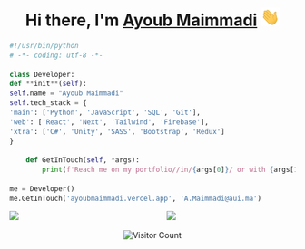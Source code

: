 <h1 align="center">Hi there, I'm <a href="https://ayoubmaimmadi.vercel.app/" target="_blank">Ayoub Maimmadi</a> <img
src="https://github.com/AyoubMaimmadi/AyoubMaimmadi/raw/main/images/Hi.gif" height="32" /></h1>
    
```python
#!/usr/bin/python
# -*- coding: utf-8 -*-

class Developer:
def **init**(self):
self.name = "Ayoub Maimmadi"
self.tech_stack = {
'main': ['Python', 'JavaScript', 'SQL', 'Git'],
'web': ['React', 'Next', 'Tailwind', 'Firebase'],
'xtra': ['C#', 'Unity', 'SASS', 'Bootstrap', 'Redux']
}

    def GetInTouch(self, *args):
        print(f'Reach me on my portfolio//in/{args[0]}/ or with {args[1]}.')

me = Developer()
me.GetInTouch('ayoubmaimmadi.vercel.app', 'A.Maimmadi@aui.ma')

```
<img  src="https://github-readme-stats.vercel.app/api?username=AyoubMaimmadi&show_icons=true&hide_border=true&theme=dark" width="45%" align="right" >
<img  src="https://github-readme-streak-stats.herokuapp.com/?user=AyoubMaimmadi&theme=dark" width="45%" >

<p align="center">
  <img src="https://profile-counter.glitch.me/AyoubMaimmadi/count.svg" alt="Visitor Count" align="center" />
</p>

```
